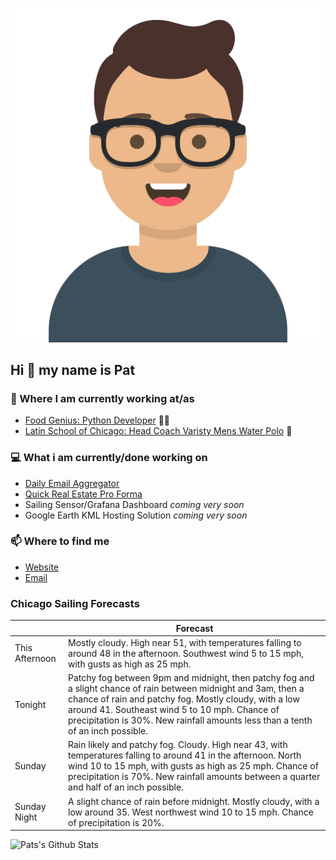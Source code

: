 [![Social banner for p-j-falconer](https://raw.githubusercontent.com/P-J-FALCONER/P-J-FALCONER/master/assets/avataaars.svg)](https://patfalconer.com/)
## Hi :wave: my name is Pat

### 💼 Where I am currently working at/as
- [Food Genius: Python Developer](https://getfoodgenius.com/) 🍔🐍
- [Latin School of Chicago: Head Coach Varisty Mens Water Polo](https://www.latinschool.org/) 🤽


### 💻 What i am currently/done working on
 - [Daily Email Aggregator](https://github.com/P-J-FALCONER/dott_daily_mail)
 - [Quick Real Estate Pro Forma](https://github.com/P-J-FALCONER/henry)
 - Sailing Sensor/Grafana Dashboard *coming very soon*
 - Google Earth KML Hosting Solution *coming very soon*

### 📫 Where to find me
 - [Website](https://patfalconer.com/)
 - [Email](mailto:patrick.j.falconer@gmail.com)


### Chicago Sailing Forecasts
|   | Forecast  |
|---|---|
| This Afternoon | Mostly cloudy. High near 51, with temperatures falling to around 48 in the afternoon. Southwest wind 5 to 15 mph, with gusts as high as 25 mph. |
| Tonight | Patchy fog between 9pm and midnight, then patchy fog and a slight chance of rain between midnight and 3am, then a chance of rain and patchy fog. Mostly cloudy, with a low around 41. Southeast wind 5 to 10 mph. Chance of precipitation is 30%. New rainfall amounts less than a tenth of an inch possible. |
| Sunday | Rain likely and patchy fog. Cloudy. High near 43, with temperatures falling to around 41 in the afternoon. North wind 10 to 15 mph, with gusts as high as 25 mph. Chance of precipitation is 70%. New rainfall amounts between a quarter and half of an inch possible. |
| Sunday Night | A slight chance of rain before midnight. Mostly cloudy, with a low around 35. West northwest wind 10 to 15 mph. Chance of precipitation is 20%. |

![Pats's Github Stats](https://github-readme-stats.vercel.app/api?username=p-j-falconer&show_icons=true&theme=radical)
